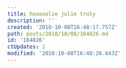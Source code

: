 ```yaml
---
title: hooooolie julie truly
description: ''
created: '2018-10-08T16:48:17.757Z'
path: posts/2018/10/08/164826.md
id: '164826'
ctUpdates: 1
modified: '2018-10-08T16:48:26.643Z'
---
```

